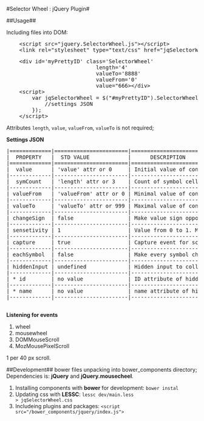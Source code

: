 #Selector Wheel : jQuery Plugin#

##Usage##

Including files into DOM:<br>
<pre>
	&lt;script src="jquery.SelectorWheel.js"&gt;&lt;/script&gt;
	&lt;link rel="stylesheet" type="text/css" href="jqSelectorWheel.css"&gt;
</pre>
<pre>
	&lt;div id='myPrettyID' class='SelectorWheel' 
							length='4' 
							valueTo='8888' 
							valueFrom='0' 
							value="666&gt;&lt;/div&gt;
	&lt;script&gt; 
		var jqSelectorWheel = $("#myPrettyID").SelectorWheel({
			//settings JSON
		});
	&lt;/script&gt;	
</pre>

Attributes <code>length</code>, <code>value</code>, <code>valueFrom</code>, <code>valueTo</code>  is not required;

**Settings JSON**
<pre>
|=============|=======================|===========================================|
|  PROPERTY   |  STD VALUE            |      DESCRIPTION                          |
|=============|=======================|===========================================| 
|  value      | 'value' attr or 0     | Initial value of controller               |
|-------------|-----------------------|-------------------------------------------|
|  symCount   | 'length' attr or 3    | Count of symbol cells                     |
|-------------|-----------------------|-------------------------------------------|
| valueFrom   | 'valueFrom' attr or 0 | Minimal value of controller               |
|-------------|-----------------------|-------------------------------------------|
| valueTo     | 'valueTo' attr or 999 | Maximal value of controller               |
|-------------|-----------------------|-------------------------------------------|
| changeSign  | false                 | Make value sign opposite by click or not  |
|-------------|-----------------------|-------------------------------------------|
| sensetivity | 1                     | Value from 0 to 1. Multiplied by scroll   |
|-------------|-----------------------|-------------------------------------------|
| capture     | true                  | Capture event for scroll window           |
|-------------|-----------------------|-------------------------------------------|
| eachSymbol  | false                 | Make every symbol change independently    |
|-------------|-----------------------|-------------------------------------------|
| hiddenInput | undefined             | Hidden input to collect values            |
|-------------|-----------------------|-------------------------------------------|
| * id        | no value              | ID attribute of hidden input              |
|-------------|-----------------------|-------------------------------------------|
| * name      | no value              | name attribute of hidden input            |
|-------------|-----------------------|-------------------------------------------|

</pre>

**Listening for events**

1. wheel
2. mousewheel
3. DOMMouseScroll
4. MozMousePixelScroll

1 per 40 px scroll.

##Development##
bower files unpacking into bower_components directory; Dependencies is: **jQuery** and **jQuery.mousecheel**.

1. Installing components with **bower** for development: <code>bower instal</code> <br>
2. Updating css with **LESSC**: <code>lessc dev/main.less &gt; jqSelectorWheel.css</code><br>
3. Includeing plugins and packages: <code>&lt;script src="/bower_components/jquery/index.js"&gt;</script></code><br>
